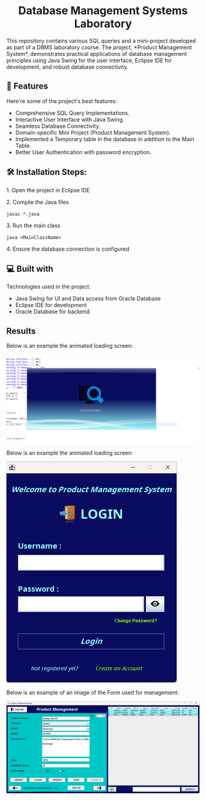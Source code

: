 <h1 align="center" id="title">Database Management Systems Laboratory</h1>

<p id="description">This repository contains various SQL queries and a mini-project developed as part of a DBMS laboratory course. The project, *Product Management System*, demonstrates practical applications of database management principles using Java Swing for the user interface, Eclipse IDE for development, and robust database connectivity.</p>

  
  
<h2>🧐 Features</h2>

Here're some of the project's best features:

*   Comprehensive SQL Query Implementations.
*   Interactive User Interface with Java Swing.
*   Seamless Database Connectivity.
*   Domain-specific Mini Project (Product Management System).
*   Implemented a Temporary table in the database in addition to the Main Table.
*   Better User Authentication with password encryption.

<h2>🛠️ Installation Steps:</h2>

<p>1. Open the project in Eclipse IDE</p>


<p>2. Compile the Java files</p>

```
javac *.java
```

<p>3. Run the main class</p>

```
java <MainClassName>
```

<p>4. Ensure the database connection is configured</p>

  
<h2>💻 Built with</h2>

Technologies used in the project:

*   Java Swing for UI and Data access from Oracle Database
*   Eclipse IDE for development
*   Oracle Database for backend

<h2> Results</h2>

Below is an example the animated loading screen:

![loading](Images/SplashScreenLoad.png)

Below is an example the animated loading screen:

![login](Images/login.png)

Below is an example of an image of the Form used for management:

![form](Images/Form.png)


